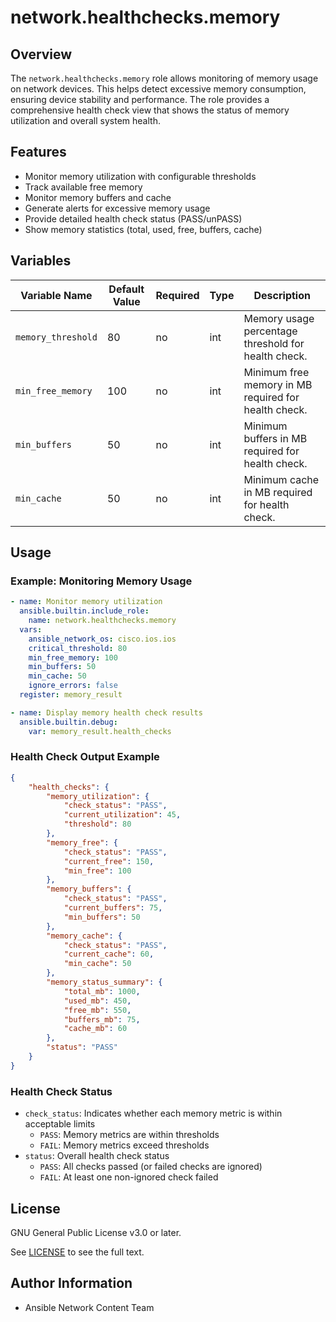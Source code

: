 # network.healthchecks.memory

## Overview
The `network.healthchecks.memory` role allows monitoring of memory usage on network devices. This helps detect excessive memory consumption, ensuring device stability and performance. The role provides a comprehensive health check view that shows the status of memory utilization and overall system health.

## Features
- Monitor memory utilization with configurable thresholds
- Track available free memory
- Monitor memory buffers and cache
- Generate alerts for excessive memory usage
- Provide detailed health check status (PASS/unPASS)
- Show memory statistics (total, used, free, buffers, cache)

## Variables
| Variable Name   | Default Value | Required | Type  | Description                                      |
|----------------|--------------|----------|-------|--------------------------------------------------|
| `memory_threshold` | 80     | no       | int   | Memory usage percentage threshold for health check. |
| `min_free_memory` | 100    | no       | int   | Minimum free memory in MB required for health check. |
| `min_buffers` | 50     | no       | int   | Minimum buffers in MB required for health check. |
| `min_cache` | 50     | no       | int   | Minimum cache in MB required for health check. |

## Usage
### Example: Monitoring Memory Usage
```yaml
- name: Monitor memory utilization
  ansible.builtin.include_role:
    name: network.healthchecks.memory
  vars:
    ansible_network_os: cisco.ios.ios
    critical_threshold: 80
    min_free_memory: 100
    min_buffers: 50
    min_cache: 50
    ignore_errors: false
  register: memory_result

- name: Display memory health check results
  ansible.builtin.debug:
    var: memory_result.health_checks
```

### Health Check Output Example
```json
{
    "health_checks": {
        "memory_utilization": {
            "check_status": "PASS",
            "current_utilization": 45,
            "threshold": 80
        },
        "memory_free": {
            "check_status": "PASS",
            "current_free": 150,
            "min_free": 100
        },
        "memory_buffers": {
            "check_status": "PASS",
            "current_buffers": 75,
            "min_buffers": 50
        },
        "memory_cache": {
            "check_status": "PASS",
            "current_cache": 60,
            "min_cache": 50
        },
        "memory_status_summary": {
            "total_mb": 1000,
            "used_mb": 450,
            "free_mb": 550,
            "buffers_mb": 75,
            "cache_mb": 60
        },
        "status": "PASS"
    }
}
```

### Health Check Status
- `check_status`: Indicates whether each memory metric is within acceptable limits
  - `PASS`: Memory metrics are within thresholds
  - `FAIL`: Memory metrics exceed thresholds
- `status`: Overall health check status
  - `PASS`: All checks passed (or failed checks are ignored)
  - `FAIL`: At least one non-ignored check failed

## License

GNU General Public License v3.0 or later.

See [LICENSE](https://www.gnu.org/licenses/gpl-3.0.txt) to see the full text.

## Author Information

- Ansible Network Content Team
